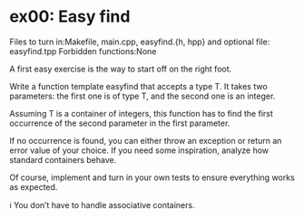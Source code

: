 # ex00: Easy find
Files to turn in:Makefile, main.cpp, easyfind.{h, hpp}
and optional file: easyfind.tpp
Forbidden functions:None

A first easy exercise is the way to start off on the right foot.

Write a function template easyfind that accepts a type T. It takes two parameters:
the first one is of type T, and the second one is an integer.

Assuming T is a container of integers, this function has to find the first occurrence of the second parameter in the first parameter.

If no occurrence is found, you can either throw an exception or return an error value of your choice.
If you need some inspiration, analyze how standard containers behave.

Of course, implement and turn in your own tests to ensure everything works as expected.

ℹ️ You don’t have to handle associative containers.